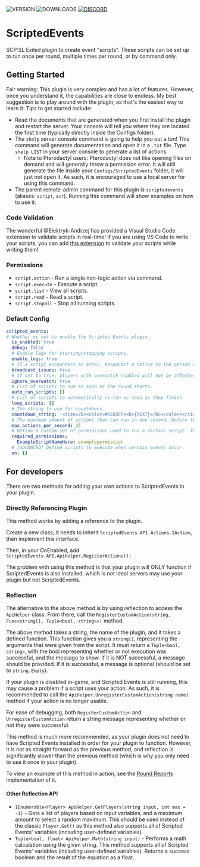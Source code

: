 ![VERSION](https://img.shields.io/github/v/release/Thundermaker300/ScriptedEvents?include_prereleases&style=for-the-badge)
![DOWNLOADS](https://img.shields.io/github/downloads/Thundermaker300/ScriptedEvents/total?style=for-the-badge)
[![DISCORD](https://img.shields.io/discord/1060274824330620979?label=Discord&style=for-the-badge)](https://discord.gg/3j54zBnbbD)


# ScriptedEvents
SCP:SL Exiled plugin to create event "scripts". These scripts can be set up to run once per round, multiple times per round, or by command only.

## Getting Started
Fair warning: This plugin is very complex and has a lot of features. However, once you understand it, the capabilities are close to endless. My best suggestion is to play around with the plugin, as that's the easiest way to learn it. Tips to get started include:
* Read the documents that are generated when you first install the plugin and restart the server. Your console will tell you where they are located the first time (typically directly inside the Configs folder).
* The `shelp` server console command is going to help you out a ton! This command will generate documentation and open it in a `.txt` file. Type `shelp LIST` in your server console to generate a list of actions.
  * Note to Pterodactyl users: Pterodactyl does not like opening files on demand and will generally throw a permission error. It will still generate the file inside your `Configs/ScriptedEvents` folder, it will just not open it. As such, it is encouraged to use a local server for using this command.
* The parent remote-admin command for this plugin is `scriptedevents` (aliases: `script`, `scr`). Running this command will show examples on how to use it.

### Code Validation
The wonderful @Elektryk-Andrzej has provided a Visual Studio Code extension to validate scripts in real-time! If you are using VS Code to write your scripts, you can add [this extension](https://marketplace.visualstudio.com/items?itemName=ElektrykAndrzej.e-secas) to validate your scripts while writing them!

### Permissions
* `script.action` - Run a single non-logic action via command.
* `script.execute` - Execute a script.
* `script.list` - View all scripts.
* `script.read` - Read a script.
* `script.stopall` - Stop all running scripts.

### Default Config
```yml
scripted_events:
# Whether or not to enable the Scripted Events plugin.
  is_enabled: true
  debug: false
  # Enable logs for starting/stopping scripts.
  enable_logs: true
  # If a script encounters an error, broadcast a notice to the person who ran the command, informing of the error. The broadcast ONLY shows to the command executor.
  broadcast_issues: true
  # If set to true, players with overwatch enabled will not be affected by any commands related to players.
  ignore_overwatch: true
  # List of scripts to run as soon as the round starts.
  auto_run_scripts: []
  # List of scripts to automatically re-run as soon as they finish.
  loop_scripts: []
  # The string to use for countdowns.
  countdown_string: '<size=26><color=#5EB3FF><b>{TEXT}</b></color></size>\n{TIME}'
  # The maximum amount of actions that can run in one second, before the script is force-stopped. Increasing this value allows for more actions to occur at the same time, but increases the risk of the server crashing (or restarting due to missed heartbeats). This maximum can be bypassed entirely by including the "!-- NOSAFETY" flag in a script.
  max_actions_per_second: 25
  # Define a custom set of permissions used to run a certain script. The provided permission will be added AFTER script.execute (eg. script.execute.examplepermission for the provided example).
  required_permissions:
    ExampleScriptNameHere: examplepermission
  # [ADVANCED] Define scripts to execute when certain events occur.
  on: {}
```

## For developers
There are two methods for adding your own actions to ScriptedEvents in your plugin.

### Directly Referencing Plugin
This method works by adding a reference to the plugin.

Create a new class, it needs to inherit `ScriptedEvents.API.Actions.IAction`, then implement this interface.

Then, in your OnEnabled, add `ScriptedEvents.API.ApiHelper.RegisterActions();`

The problem with using this method is that your plugin will ONLY function if ScriptedEvents is also installed, which is not ideal servers may use your plugin but not ScriptedEvents.

### Reflection
The alternative to the above method is by using reflection to access the `ApiHelper` class. From there, call the `RegisterCustomAction(string, Func<string[], Tuple<bool, string>>)` method.

The above method takes a string, the name of the plugin, and it takes a defined function. This function gives you a `string[]`, representing the arguments that were given from the script. It must return a `Tuple<bool, string>`, with the bool representing whether or not execution was successful, and the message to show. If it is NOT successful, a message should be provided. If it is successful, a message is optional (should be set to `string.Empty`).

If your plugin is disabled in-game, and Scripted Events is still running, this may cause a problem if a script uses your action. As such, it is recommended to call the `ApiHelper.UnregisterCustomAction(string name)` method if your action is no longer usable.

For ease of debugging, both `RegisterCustomAction` and `UnregisterCustomAction` return a string message representing whether or not they were successful.

This method is much more recommended, as your plugin does not need to have Scripted Events installed in order for your plugin to function. However, it is not as straight forward as the previous method, and reflection is significantly slower than the previous method (which is why you only need to use it once in your plugin).

To view an example of this method in action, see the [Round Reports](https://github.com/Thundermaker300/RoundReports/blob/master/RoundReports/ScriptedEventsIntegration.cs) implementation of it.

#### Other Reflection API
* `IEnumerable<Player> ApiHelper.GetPlayers(string input, int max = -1)` - Gets a list of players based on input variables, and a maximum amount to select a random maximum. This should be used instead of the classic `Player.Get()` as this method also supports all of Scripted Events' variables (including user-defined variables).
* `Tuple<bool, float> ApiHelper.Math(string input)` - Performs a math calculation using the given string. This method supports all of Scripted Events' variables (including user-defined variables). Returns a success boolean and the result of the equation as a float.
